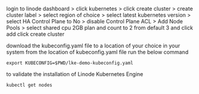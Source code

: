 login to linode dashboard >
click kubernetes >
click create cluster >
create cluster label >
select region of choice >
select latest kubernetes version >
select HA Control Plane to No >
disable Control Plane ACL >
Add Node Pools > 
select shared cpu 2GB plan and count to 2 from default 3 and click add
click create cluster

download the kubeconfig.yaml file to a location of your choice in your system
from the location of kubeconfig.yaml file run the below command
```
export KUBECONFIG=$PWD/lke-demo-kubeconfig.yaml
```
to validate the installation of Linode Kubernetes Engine
```
kubectl get nodes
```

